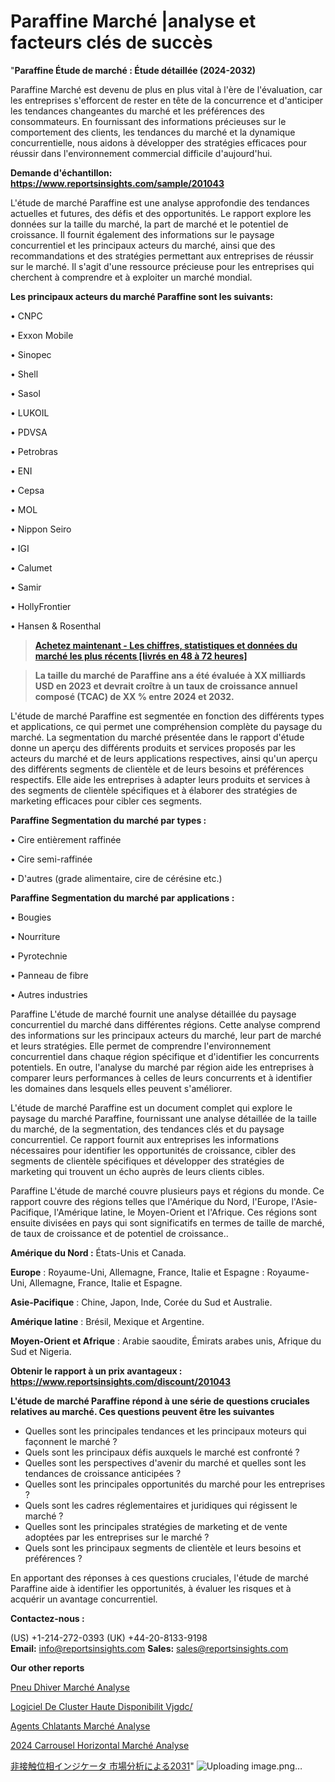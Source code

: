 # Paraffine Marché |analyse et facteurs clés de succès

"<strong>Paraffine Étude de marché : Étude détaillée (2024-2032)</strong>

Paraffine Marché est devenu de plus en plus vital à l'ère de l'évaluation, car les entreprises s'efforcent de rester en tête de la concurrence et d'anticiper les tendances changeantes du marché et les préférences des consommateurs. En fournissant des informations précieuses sur le comportement des clients, les tendances du marché et la dynamique concurrentielle, nous aidons à développer des stratégies efficaces pour réussir dans l'environnement commercial difficile d'aujourd'hui.

<strong>Demande d'échantillon: <a href=https://www.reportsinsights.com/sample/201043>https://www.reportsinsights.com/sample/201043</a></strong>

L'étude de marché Paraffine est une analyse approfondie des tendances actuelles et futures, des défis et des opportunités. Le rapport explore les données sur la taille du marché, la part de marché et le potentiel de croissance. Il fournit également des informations sur le paysage concurrentiel et les principaux acteurs du marché, ainsi que des recommandations et des stratégies permettant aux entreprises de réussir sur le marché. Il s'agit d'une ressource précieuse pour les entreprises qui cherchent à comprendre et à exploiter un marché mondial.

<strong>Les principaux acteurs du marché Paraffine sont les suivants:</strong>

• CNPC

• Exxon Mobile

• Sinopec

• Shell

• Sasol

• LUKOIL

• PDVSA

• Petrobras

• ENI

• Cepsa

• MOL

• Nippon Seiro

• IGI

• Calumet

• Samir

• HollyFrontier

• Hansen & Rosenthal
<blockquote><a href=https://www.reportsinsights.com/buynow/201043><span style=text-decoration: underline;><strong>Achetez maintenant - Les chiffres, statistiques et données du marché les plus récents [livrés en 48 à 72 heures]</strong></span></a></blockquote>
<blockquote><span style=text-decoration: underline;><strong>La taille du marché de Paraffine ans a été évaluée à XX milliards USD en 2023 et devrait croître à un taux de croissance annuel composé (TCAC) de XX % entre 2024 et 2032.</strong></span></blockquote>
L'étude de marché Paraffine est segmentée en fonction des différents types et applications, ce qui permet une compréhension complète du paysage du marché. La segmentation du marché présentée dans le rapport d'étude donne un aperçu des différents produits et services proposés par les acteurs du marché et de leurs applications respectives, ainsi qu'un aperçu des différents segments de clientèle et de leurs besoins et préférences respectifs. Elle aide les entreprises à adapter leurs produits et services à des segments de clientèle spécifiques et à élaborer des stratégies de marketing efficaces pour cibler ces segments.

<strong>Paraffine Segmentation du marché par types :</strong>

• Cire entièrement raffinée

• Cire semi-raffinée

• D'autres (grade alimentaire, cire de cérésine etc.)

<strong>Paraffine Segmentation du marché par applications :</strong>

• Bougies

• Nourriture

• Pyrotechnie

• Panneau de fibre

• Autres industries

Paraffine L'étude de marché fournit une analyse détaillée du paysage concurrentiel du marché dans différentes régions. Cette analyse comprend des informations sur les principaux acteurs du marché, leur part de marché et leurs stratégies. Elle permet de comprendre l'environnement concurrentiel dans chaque région spécifique et d'identifier les concurrents potentiels. En outre, l'analyse du marché par région aide les entreprises à comparer leurs performances à celles de leurs concurrents et à identifier les domaines dans lesquels elles peuvent s'améliorer.

L'étude de marché Paraffine est un document complet qui explore le paysage du marché Paraffine, fournissant une analyse détaillée de la taille du marché, de la segmentation, des tendances clés et du paysage concurrentiel. Ce rapport fournit aux entreprises les informations nécessaires pour identifier les opportunités de croissance, cibler des segments de clientèle spécifiques et développer des stratégies de marketing qui trouvent un écho auprès de leurs clients cibles.

Paraffine L'étude de marché couvre plusieurs pays et régions du monde. Ce rapport couvre des régions telles que l'Amérique du Nord, l'Europe, l'Asie-Pacifique, l'Amérique latine, le Moyen-Orient et l'Afrique. Ces régions sont ensuite divisées en pays qui sont significatifs en termes de taille de marché, de taux de croissance et de potentiel de croissance..

<strong>Amérique du Nord :</strong> États-Unis et Canada.

<strong>Europe</strong> : Royaume-Uni, Allemagne, France, Italie et Espagne : Royaume-Uni, Allemagne, France, Italie et Espagne.

<strong>Asie-Pacifique</strong> : Chine, Japon, Inde, Corée du Sud et Australie.

<strong>Amérique latine</strong> : Brésil, Mexique et Argentine.

<strong>Moyen-Orient et Afrique</strong> : Arabie saoudite, Émirats arabes unis, Afrique du Sud et Nigeria.

<strong>Obtenir le rapport à un prix avantageux : <a href=https://www.reportsinsights.com/discount/201043>https://www.reportsinsights.com/discount/201043</a></strong>

<strong>L'étude de marché Paraffine répond à une série de questions cruciales relatives au marché. Ces questions peuvent être les suivantes</strong>
<ul>
  <li>Quelles sont les principales tendances et les principaux moteurs qui façonnent le marché ?</li>
  <li>Quels sont les principaux défis auxquels le marché est confronté ?</li>
  <li>Quelles sont les perspectives d'avenir du marché et quelles sont les tendances de croissance anticipées ?</li>
  <li>Quelles sont les principales opportunités du marché pour les entreprises ?</li>
  <li>Quels sont les cadres réglementaires et juridiques qui régissent le marché ?</li>
  <li>Quelles sont les principales stratégies de marketing et de vente adoptées par les entreprises sur le marché ?</li>
  <li>Quels sont les principaux segments de clientèle et leurs besoins et préférences ?</li>
</ul>
En apportant des réponses à ces questions cruciales, l'étude de marché Paraffine aide à identifier les opportunités, à évaluer les risques et à acquérir un avantage concurrentiel.

<strong>Contactez-nous :</strong>

(US) +1-214-272-0393
(UK) +44-20-8133-9198
<strong>Email:</strong> <a>info@reportsinsights.com</a>
<strong>Sales:</strong> <a>sales@reportsinsights.com</a>

<strong>Our other reports</strong>

<a href=https://www.linkedin.com/pulse/pneu-dhiver-march%C3%A9-taille-part-perspectives-i0ntf/>Pneu Dhiver Marché Analyse</a>

<a href=https://www.linkedin.com/pulse/logiciel-de-cluster-haute-disponibilit%C3%A9-vjgdc/>Logiciel De Cluster Haute Disponibilit Vjgdc/</a>

<a href=https://www.linkedin.com/pulse/agents-ch%C3%A9latants-march%C3%A9-valorisation-2024-cjyof/>Agents Chlatants Marché Analyse</a>

<a href=https://www.linkedin.com/pulse/2024-carrousel-horizontal-march%C3%A9-informations-imimc/>2024 Carrousel Horizontal Marché Analyse</a>

<a href=https://www.linkedin.com/pulse/非接触位相インジケータ-市場地域別の規模とトレンド-reports-insights-expert/>非接触位相インジケータ 市場分析による2031</a>"
![Uploading image.png…]()
